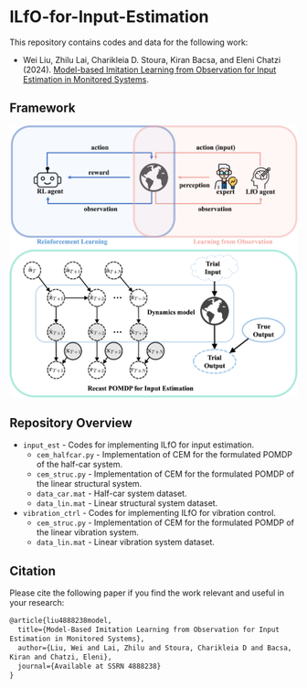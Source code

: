 # ILfO-for-Input-Estimation

This repository contains codes and data for the following work:
* Wei Liu, Zhilu Lai, Charikleia D. Stoura, Kiran Bacsa, and Eleni Chatzi (2024). [Model-based Imitation Learning from Observation for Input Estimation in Monitored Systems](https://papers.ssrn.com/sol3/papers.cfm?abstract_id=4888238).

## Framework
![ILfO_framework](graph_abs.png)

## Repository Overview
 * `input_est` - Codes for implementing ILfO for input estimation.
   * `cem_halfcar.py` - Implementation of CEM for the formulated POMDP of the half-car system.
   * `cem_struc.py` - Implementation of CEM for the formulated POMDP of the linear structural system.
   * `data_car.mat` - Half-car system dataset.
   * `data_lin.mat` - Linear structural system dataset.
 * `vibration_ctrl` - Codes for implementing ILfO for vibration control.
   * `cem_struc.py` - Implementation of CEM for the formulated POMDP of the linear vibration system.
   * `data_lin.mat` - Linear vibration system dataset.

## Citation
Please cite the following paper if you find the work relevant and useful in your research:
```
@article{liu4888238model,
  title={Model-Based Imitation Learning from Observation for Input Estimation in Monitored Systems},
  author={Liu, Wei and Lai, Zhilu and Stoura, Charikleia D and Bacsa, Kiran and Chatzi, Eleni},
  journal={Available at SSRN 4888238}
}
```
